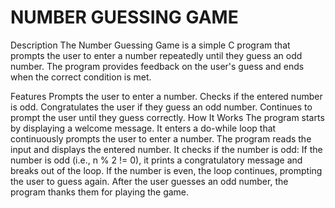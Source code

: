 # NUMBER GUESSING GAME
Description
The Number Guessing Game is a simple C program that prompts the user to enter a number repeatedly until they guess an odd number. The program provides feedback on the user's guess and ends when the correct condition is met.

Features
Prompts the user to enter a number.
Checks if the entered number is odd.
Congratulates the user if they guess an odd number.
Continues to prompt the user until they guess correctly.
How It Works
The program starts by displaying a welcome message.
It enters a do-while loop that continuously prompts the user to enter a number.
The program reads the input and displays the entered number.
It checks if the number is odd:
If the number is odd (i.e., n % 2 != 0), it prints a congratulatory message and breaks out of the loop.
If the number is even, the loop continues, prompting the user to guess again.
After the user guesses an odd number, the program thanks them for playing the game.
